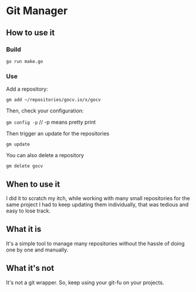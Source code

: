 # Git Manager

## How to use it

### Build

`go run make.go`

### Use

Add a repository:

`gm add ~/repositories/gocv.io/x/gocv`

Then, check your configuration:

`gm config -p` // -p means pretty print   
		
Then trigger an update for the repositories

`gm update`

You can also delete a repository

`gm delete gocv`
 
## When to use it

I did it to scratch my itch, while working with many small repositories for the same project I had to keep updating them individually, that was tedious and easy to lose track.

## What it is

It's a simple tool to manage many repositories without the hassle of doing one by one and manually.

## What it's not

It's not a git wrapper. So, keep using your git-fu on your projects.
